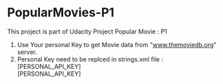 # PopularMovies-P1
This project is part of Udacity Project Popular Movie : P1

1. Use Your personal Key to get Movie data from "www.themoviedb.org" server.
2. Personal Key need to be replced in strings.xml file : [PERSONAL_API_KEY]   
<string name="PERSONAL_API_KEY">[PERSONAL_API_KEY]</string>

